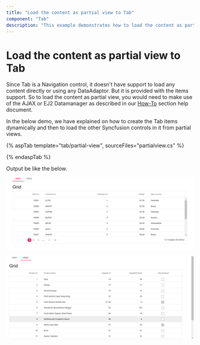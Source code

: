 ```yaml
---
title: "Load the content as partial view to Tab"
component: "Tab"
description: "This example demonstrates how to load the content as partial view to Essential JS 2 Tab component."
---
```


# Load the content as partial view to Tab

Since Tab is a Navigation control, it doesn't have support to load any content directly or using any DataAdaptor. But it is provided with the items support. So to load the content as partial view, you would need to make use of the AJAX or EJ2 Datamanager as described in our [How-To](./load-tab-with-data-source) section help document.

In the below demo, we have explained on how to create the Tab items dynamically and then to load the other Syncfusion controls in it from partial views.

{% aspTab template="tab/partial-view", sourceFiles="partialview.cs" %}

{% endaspTab %}

Output be like the below.

![Alt text](../images/grid1.png)

![Alt text](../images/grid2.png)